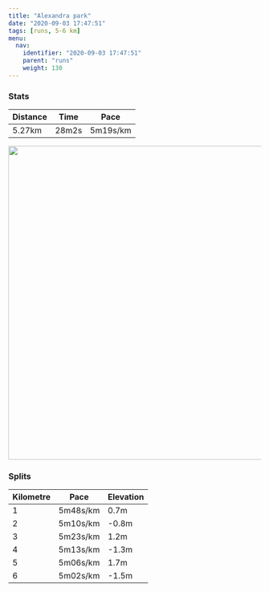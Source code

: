 ```yaml
---
title: "Alexandra park"
date: "2020-09-03 17:47:51"
tags: [runs, 5-6 km]
menu:
  nav:
    identifier: "2020-09-03 17:47:51"
    parent: "runs"
    weight: 130
---
```


### Stats

| Distance | Time | Pace |
|----------|------|------|
|5.27km|28m2s|5m19s/km|

<img src='https://maps.googleapis.com/maps/api/staticmap?maptype=terrain&path=enc:wbgeIlxvL|@KRHd@@j@KVM`@CzA[VAP@VC`@DbAELCf@?\Ir@F|@KV@RCb@Br@JDAFGV}AD_CEy@[iBMoBK_AAq@BgAFa@ZoAFa@BkBGq@Ok@We@e@g@WCU@SBKHUDMHUFSL]^Ud@a@bBW~AYhAUb@q@l@OBk@IYBe@Cw@Uy@o@[AIBo@~Ae@bAUz@q@dBSvAe@n@u@nBWx@e@hASr@Jh@@DHBTG`@AVGnAMXGRA\BR?l@Kf@?p@Kn@Bx@Gp@@N@dA?XGN?JCZAZDd@Kt@Gf@?\EV?b@Mt@BHAFOHg@J}@BcACoAIYOkAUiCEq@?u@Bs@J_AVyAJiAAa@K}@Yw@OW]Wc@I]AMBe@\g@Ry@~@IRId@Qv@StA[x@I`@]`@g@V]BsAEa@EoA}@a@BEBg@xA_@v@Mf@o@xAU|@Cb@K`@e@h@qBzFCNCx@DLLD`BSZKh@K`AIp@B\Af@Dz@ELBd@?VAr@@VGdBIf@AVBf@IRBVEf@@v@Ib@Cn@@TENa@JmAHcA?w@Iy@UiAG}@Io@IaA?_BHmALa@XiB@[CaAO_ASc@g@a@a@QOCe@DOJeAx@]d@k@bBMj@Kt@Y|@Yn@_@\_@L}@J]EYI_@CUMUSWQe@EG?EF]fAe@bASp@e@~@WbAKhAGNs@hAc@lA_@r@Oj@_@~@ALJh@HDb@GbAWZEZKh@CZB&key=AIzaSyBPVQ_iynBzLujdhfLzy8Z-5zczbktE55k&size=800x800&scale=2&markers=color:yellow|label:S|53.4534,-2.25175&markers=color:green|label:F|53.453289999999996,-2.2515300000000056' width='625' />

### Splits

| Kilometre | Pace | Elevation |
|------|------|-----------|
|1|5m48s/km|0.7m|
|2|5m10s/km|-0.8m|
|3|5m23s/km|1.2m|
|4|5m13s/km|-1.3m|
|5|5m06s/km|1.7m|
|6|5m02s/km|-1.5m|
